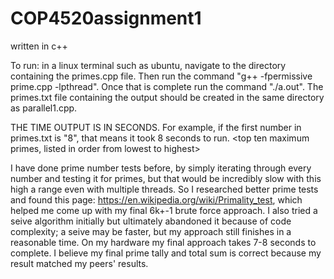 # COP4520assignment1
written in c++

To run: in a linux terminal such as ubuntu, navigate to the directory containing the primes.cpp file. 
Then run the command "g++ -fpermissive prime.cpp  -lpthread". Once that is complete run the command "./a.out". 
The primes.txt file containing the output should be created in the same directory as parallel1.cpp.

THE TIME OUTPUT IS IN SECONDS. For example, if the first number in primes.txt is "8", that means it took 8 seconds to run.
<execution time> <total number of primes found> <sum of all primes found> <top ten maximum primes, listed in order from lowest to highest>

I have done prime number tests before, by simply iterating through every number and testing it for primes, but that would be incredibly slow with this high a range even with multiple threads. So I researched better prime tests and found this page: https://en.wikipedia.org/wiki/Primality_test, which helped me come up with my final 6k+-1 brute force approach. I also tried a seive algorithm initially but ultimately abandoned it because of code complexity; a seive may be faster, but my approach still finishes in a reasonable time. On my hardware my final approach takes 7-8 seconds to complete. I believe my final prime tally and total sum is correct because my result matched my peers' results. 

